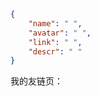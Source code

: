 <!-- 请在双引号中填写 -->

```json
{
    "name": " ",
    "avatar": " ",
    "link": " ",
    "descr": " "
}
```

我的友链页：
<!--
如果您使用 issue 作为友链源，请附上 issue 仓库链接，否则请直接添加 www.easyf12.top 到您的友链中。
-->
